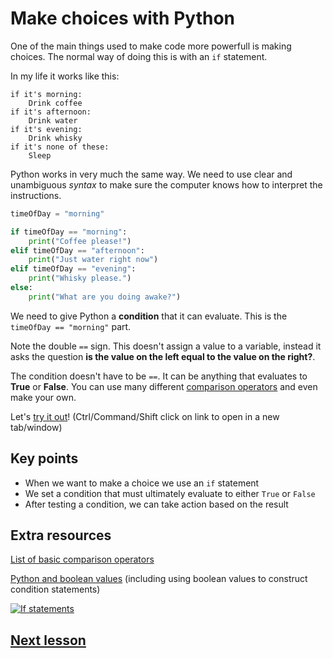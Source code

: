# Make choices with Python

One of the main things used to make code more powerfull is making choices. The normal way of doing this is with an `if` statement.

In my life it works like this:
```
if it's morning:
    Drink coffee
if it's afternoon:
    Drink water
if it's evening:
    Drink whisky
if it's none of these:
    Sleep
```

Python works in very much the same way. We need to use clear and unambiguous *syntax* to make sure the computer knows how to interpret the instructions.

```python
timeOfDay = "morning"

if timeOfDay == "morning":
    print("Coffee please!")
elif timeOfDay == "afternoon":
    print("Just water right now")
elif timeOfDay == "evening":
    print("Whisky please.")
else:
    print("What are you doing awake?")
```

We need to give Python a **condition** that it can evaluate. This is the `timeOfDay == "morning"` part. 

Note the double `==` sign. This doesn't assign a value to a variable, instead it asks the question **is the value on the left equal to the value on the right?**.

The condition doesn't have to be `==`. It can be anything that evaluates to **True** or **False**. You can use many different [comparison operators](https://www.w3schools.com/python/gloss_python_comparison_operators.asp) and even make your own.

Let's [try it out](http://colab.research.google.com/github/dfbr/pythonLessons/blob/main/Notebooks/choices.ipynb)! (Ctrl/Command/Shift click on link to open in a new tab/window)

## Key points

- When we want to make a choice we use an `if` statement
- We set a condition that must ultimately evaluate to either `True` or `False`
- After testing a condition, we can take action based on the result

## Extra resources

[List of basic comparison operators](https://www.w3schools.com/python/gloss_python_comparison_operators.asp)

[Python and boolean values](https://realpython.com/python-boolean/) (including using boolean values to construct condition statements)

[![If statements](https://img.youtube.com/vi/-BOBedcjySI/maxresdefault.jpg)](https://www.youtube.com/watch?v=-BOBedcjySI)

## [Next lesson](loops.md)